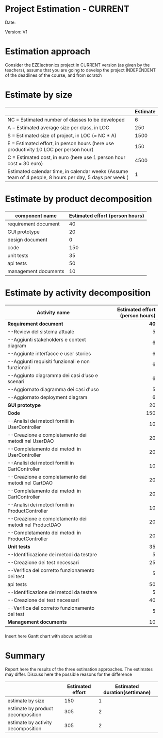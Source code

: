 # Project Estimation - CURRENT
Date:

Version: V1


# Estimation approach
Consider the EZElectronics  project in CURRENT version (as given by the teachers), assume that you are going to develop the project INDEPENDENT of the deadlines of the course, and from scratch
# Estimate by size
### 
|             | Estimate                        |             
| ----------- | ------------------------------- |  
| NC =  Estimated number of classes to be developed   |             6                |             
|  A = Estimated average size per class, in LOC       |           250              | 
| S = Estimated size of project, in LOC (= NC * A) |              1500 |
| E = Estimated effort, in person hours (here use productivity 10 LOC per person hour)  |                  150                    |   
| C = Estimated cost, in euro (here use 1 person hour cost = 30 euro) | 4500 | 
| Estimated calendar time, in calendar weeks (Assume team of 4 people, 8 hours per day, 5 days per week ) |      1              |               

# Estimate by product decomposition
### 
|         component name    | Estimated effort (person hours)   |             
| ----------- | ------------------------------- | 
|requirement document    | 40 |
| GUI prototype |20|
|design document |0|
|code |150|
| unit tests | 35 |
| api tests | 50 |
| management documents  | 10|



# Estimate by activity decomposition
### 
|         Activity name    | Estimated effort (person hours)   |             
| ---------------------------- | -------------------------------: | 
|**Requirement document**    | **40** |
| --Review del sistema attuale| 5 |
| --Aggiunti stakeholders e context diagram| 6 |
| --Aggiunte interfacce e user stories| 6 |
| --Aggiunti requisiti funzionali e non funzionali| 6 |
| --Aggiunto diagramma dei casi d’uso e scenari| 6 |
| --Aggiornato diagramma dei casi d'uso| 5 |
| --Aggiornato deployment diagram| 6 |
| **GUI prototype** |20|
| **Code** |150|
| --Analisi dei metodi forniti in UserController| 10|
| --Creazione e completamento dei metodi nel UserDAO| 20|
| --Completamento dei metodi in UserController| 20|
| --Analisi dei metodi forniti in CartController| 10 |
| --Creazione e completamento dei metodi nel CartDAO| 20|
| --Completamento dei metodi in CartController| 20|
| --Analisi dei metodi forniti in ProductController| 10|
| --Creazione e completamento dei metodi nel ProductDAO| 20|
| --Completamento dei metodi in ProductController| 20 |
| **Unit tests** | 35 |
| --Identificazione dei metodi da testare|5|
| --Creazione dei test necessari|25|0
| --Verifica del corretto funzionamento dei test|5|
| api tests | 50 |
| --Identificazione dei metodi da testare|5|
| --Creazione dei test necessari|40|
| --Verifica del corretto funzionamento dei test|5|
| **Management documents**  | 10 |
###
Insert here Gantt chart with above activities

# Summary

Report here the results of the three estimation approaches. The  estimates may differ. Discuss here the possible reasons for the difference

|             | Estimated effort                        |   Estimated duration(settimane) |          
| ----------- | ------------------------------- | ---------------|
| estimate by size |150|1|
| estimate by product decomposition |305|2|
| estimate by activity decomposition |305|2|

